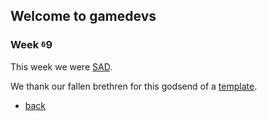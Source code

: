 ## Welcome to gamedevs

### Week <sup><sub>6</sub></sup>9

This week we were [SAD](https://albgei.github.io/gamedevs/SAD).

We thank our fallen brethren for this godsend of a [template](https://github.com/GyroInc/gyrogame-unity/blob/master/Documentation/SAD.md).


- [back](https://albgei.github.io/gamedevs/index)

<script src="https://utteranc.es/client.js"
        repo="albgei/gamedevs"
        issue-term="pathname"
        label="commentary_"
        theme="github-dark"
        crossorigin="anonymous"
        async>
